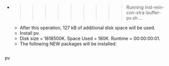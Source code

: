 * >>>>>>>>> Running inst-min-con-xtra-buffer-pv.sh ...
  * After this operation, 127 kB of additional disk space will be used.
  * Install pv.
  * Disk size = 1818500K. Space Used = 180K. Runtime = 00:00:00:01.
  * The following NEW packages will be installed:
  ```bash
pv
  ```

